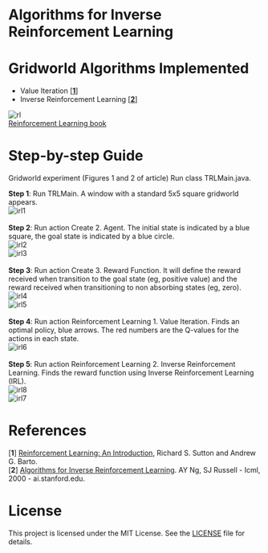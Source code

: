 <h1>Algorithms for Inverse Reinforcement Learning</h1>

# Gridworld Algorithms Implemented

- Value Iteration [[**1**](#References)]</br >
- Inverse Reinforcement Learning [[**2**](#References)] </br > 

![rl](https://user-images.githubusercontent.com/33180566/32406065-176535da-c150-11e7-8a9b-107518775755.jpg)</br >
[Reinforcement Learning book](#References)

# Step-by-step Guide

Gridworld experiment (Figures 1 and 2 of article)
Run class TRLMain.java.

**Step 1**: Run TRLMain. A window with a standard 5x5 square gridworld appears.</br >
![irl1](https://user-images.githubusercontent.com/33180566/32405201-66584008-c13f-11e7-91a3-67b773d82e76.PNG)</br >
</br >
**Step 2**: Run action Create 2. Agent. The initial state is indicated by a blue square, the goal state is indicated by a blue circle. </br >
![irl2](https://user-images.githubusercontent.com/33180566/32405204-8fe0370a-c13f-11e7-82bc-c4c738cb3c3b.PNG)</br >
![irl3](https://user-images.githubusercontent.com/33180566/32405207-a54ff832-c13f-11e7-87d4-6e227b410ea1.PNG)</br >
</br >
**Step 3**: Run action Create 3. Reward Function. It will define the reward received when transition to the goal state (eg, positive value) and the reward received when transitioning to non absorbing states (eg, zero).</br >
![irl4](https://user-images.githubusercontent.com/33180566/32405210-cc15a9bc-c13f-11e7-9956-f09b802efbb3.PNG)</br >
![irl5](https://user-images.githubusercontent.com/33180566/32405223-0294540c-c140-11e7-93bf-573947df7c8d.PNG)</br >
</br >
**Step 4**: Run action Reinforcement Learning 1. Value Iteration. Finds an optimal policy, blue arrows. The red numbers are the Q-values for the actions in each state.</br >
![irl6](https://user-images.githubusercontent.com/33180566/32405227-23a66220-c140-11e7-8f61-2d42044e80da.PNG)</br >
</br >
**Step 5**: Run action Reinforcement Learning 2. Inverse Reinforcement Learning. Finds the reward function using Inverse Reinforcement Learning (IRL).</br >
![irl8](https://user-images.githubusercontent.com/33180566/32405973-478f4b4e-c14e-11e7-9e6f-8e72dafbbe4f.JPG)</br>
![irl7](https://user-images.githubusercontent.com/33180566/32405236-3e895fa2-c140-11e7-9dce-d7e0eae00fe1.PNG)</br >

# References

[**1**] [Reinforcement Learning: An Introduction](http://incompleteideas.net/book/the-book-2nd.html), Richard S. Sutton and Andrew G. Barto.</br >
[**2**] [Algorithms for Inverse Reinforcement Learning](http://ai.stanford.edu/~ang/papers/icml00-irl.pdf). AY Ng, SJ Russell - Icml, 2000 - ai.stanford.edu.


# License

This project is licensed under the MIT License. See the [LICENSE](LICENSE) file for details.


